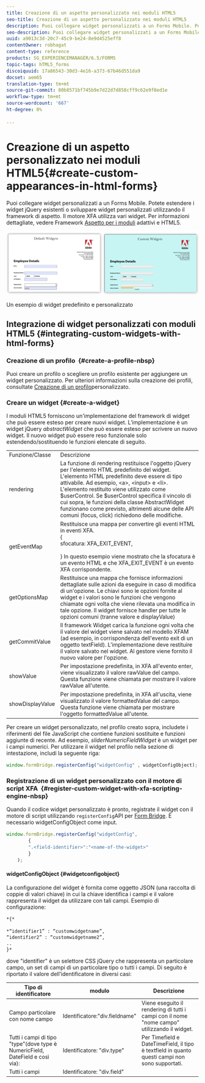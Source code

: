 ```yaml
---
title: Creazione di un aspetto personalizzato nei moduli HTML5
seo-title: Creazione di un aspetto personalizzato nei moduli HTML5
description: Puoi collegare widget personalizzati a un Forms Mobile. Potete estendere i widget jQuery esistenti o sviluppare widget personalizzati.
seo-description: Puoi collegare widget personalizzati a un Forms Mobile. Potete estendere i widget jQuery esistenti o sviluppare widget personalizzati.
uuid: a9013c3d-20c7-45c9-be24-8e9d4525eff8
contentOwner: robhagat
content-type: reference
products: SG_EXPERIENCEMANAGER/6.5/FORMS
topic-tags: hTML5_forms
discoiquuid: 17a86543-30d3-4e16-a373-67b46d551da9
docset: aem65
translation-type: tm+mt
source-git-commit: 80b8571bf745b9e7d22d7d858cff9c62e9f8ed1e
workflow-type: tm+mt
source-wordcount: '667'
ht-degree: 0%

---
```



# Creazione di un aspetto personalizzato nei moduli HTML5{#create-custom-appearances-in-html-forms}

Puoi collegare widget personalizzati a un Forms Mobile. Potete estendere i widget jQuery esistenti o sviluppare widget personalizzati utilizzando il framework di aspetto. Il motore XFA utilizza vari widget. Per informazioni dettagliate, vedere Framework [Aspetto per i moduli](/help/forms/using/introduction-widgets.md) adattivi e HTML5.

![Un esempio di widget predefinito e personalizzato](assets/custom-widgets.jpg)

Un esempio di widget predefinito e personalizzato

## Integrazione di widget personalizzati con moduli HTML5 {#integrating-custom-widgets-with-html-forms}

### Creazione di un profilo  {#create-a-profile-nbsp}

Puoi creare un profilo o scegliere un profilo esistente per aggiungere un widget personalizzato. Per ulteriori informazioni sulla creazione dei profili, consultate [Creazione di un profilo](/help/forms/using/custom-profile.md)personalizzato.

### Creare un widget {#create-a-widget}

I moduli HTML5 forniscono un&#39;implementazione del framework di widget che può essere esteso per creare nuovi widget. L’implementazione è un widget jQuery *abstractWidget* che può essere esteso per scrivere un nuovo widget. Il nuovo widget può essere reso funzionale solo estendendo/sostituendo le funzioni elencate di seguito.

<table>
 <tbody>
  <tr>
   <td>Funzione/Classe</td>
   <td>Descrizione</td>
  </tr>
  <tr>
   <td>rendering</td>
   <td>La funzione di rendering restituisce l'oggetto jQuery per l'elemento HTML predefinito del widget. L'elemento HTML predefinito deve essere di tipo attivabile. Ad esempio, &lt;a&gt;, &lt;input&gt; e &lt;li&gt;. L'elemento restituito viene utilizzato come $userControl. Se $userControl specifica il vincolo di cui sopra, le funzioni della classe AbstractWidget funzionano come previsto, altrimenti alcune delle API comuni (focus, click) richiedono delle modifiche. </td>
  </tr>
  <tr>
   <td>getEventMap</td>
   <td>Restituisce una mappa per convertire gli eventi HTML in eventi XFA. <br /> {<br /> sfocatura: XFA_EXIT_EVENT,<br /><br /> } In questo esempio viene mostrato che la sfocatura è un evento HTML e che XFA_EXIT_EVENT è un evento XFA corrispondente. </td>
  </tr>
  <tr>
   <td>getOptionsMap</td>
   <td>Restituisce una mappa che fornisce informazioni dettagliate sulle azioni da eseguire in caso di modifica di un'opzione. Le chiavi sono le opzioni fornite al widget e i valori sono le funzioni che vengono chiamate ogni volta che viene rilevata una modifica in tale opzione. Il widget fornisce handler per tutte le opzioni comuni (tranne valore e displayValue)</td>
  </tr>
  <tr>
   <td>getCommitValue</td>
   <td>Il framework Widget carica la funzione ogni volta che il valore del widget viene salvato nel modello XFAM (ad esempio, in corrispondenza dell'evento exit di un oggetto textField). L’implementazione deve restituire il valore salvato nel widget. Al gestore viene fornito il nuovo valore per l'opzione.</td>
  </tr>
  <tr>
   <td>showValue</td>
   <td>Per impostazione predefinita, in XFA all'evento enter, viene visualizzato il valore rawValue del campo. Questa funzione viene chiamata per mostrare il valore rawValue all'utente. </td>
  </tr>
  <tr>
   <td>showDisplayValue</td>
   <td>Per impostazione predefinita, in XFA all'uscita, viene visualizzato il valore formattedValue del campo. Questa funzione viene chiamata per mostrare l'oggetto formattedValue all'utente. </td>
  </tr>
 </tbody>
</table>

Per creare un widget personalizzato, nel profilo creato sopra, includete i riferimenti del file JavaScript che contiene funzioni sostituite e funzioni aggiunte di recente. Ad esempio, *sliderNumericFieldWidget* è un widget per i campi numerici. Per utilizzare il widget nel profilo nella sezione di intestazione, includi la seguente riga:

```javascript
window.formBridge.registerConfig("widgetConfig" , widgetConfigObject);
```

### Registrazione di un widget personalizzato con il motore di script XFA  {#register-custom-widget-with-xfa-scripting-engine-nbsp}

Quando il codice widget personalizzato è pronto, registrate il widget con il motore di script utilizzando `registerConfig`API per [Form Bridge](/help/forms/using/form-bridge-apis.md). È necessario widgetConfigObject come input.

```javascript
window.formBridge.registerConfig("widgetConfig",
        {
        ".<field-identifier>":"<name-of-the-widget>"
        }
    );
```

#### widgetConfigObject {#widgetconfigobject}

La configurazione del widget è fornita come oggetto JSON (una raccolta di coppie di valori chiave) in cui la chiave identifica i campi e il valore rappresenta il widget da utilizzare con tali campi. Esempio di configurazione:

```
*{*

*“identifier1” : “customwidgetname”,
“identifier2” : “customwidgetname2”,
..
}*
```

dove &quot;identifier&quot; è un selettore CSS jQuery che rappresenta un particolare campo, un set di campi di un particolare tipo o tutti i campi. Di seguito è riportato il valore dell’identificatore in diversi casi:

| Tipo di identificatore | modulo | Descrizione |
|---|---|---|
| Campo particolare con nome campo | Identificatore:&quot;div.fieldname&quot; | Viene eseguito il rendering di tutti i campi con il nome &quot;nome campo&quot; utilizzando il widget. |
| Tutti i campi di tipo &quot;type&quot;(dove type è NumericField, DateField e così via): | Identificatore: &quot;div.type&quot; | Per Timefield e DateTimeField, il tipo è textfield in quanto questi campi non sono supportati. |
| Tutti i campi | Identificatore: &quot;div.field&quot; |  |
